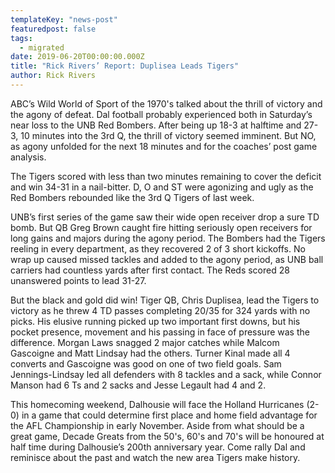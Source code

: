 ```yaml
---
templateKey: "news-post"
featuredpost: false
tags:
  - migrated
date: 2019-06-20T00:00:00.000Z
title: "Rick Rivers’ Report: Duplisea Leads Tigers"
author: Rick Rivers
---
```


ABC’s Wild World of Sport of the 1970's talked about the thrill of victory and the agony of defeat.  Dal football probably experienced both in Saturday’s near loss to the UNB Red Bombers.  After being up 18-3 at halftime and 27-3, 10 minutes into the 3rd Q, the thrill of victory seemed imminent.  But NO, as agony unfolded for the next 18 minutes and for the coaches’ post game analysis.

The Tigers scored with less than two minutes remaining to cover the deficit and win 34-31 in a nail-bitter.  D, O and ST were agonizing and ugly as the Red Bombers rebounded like the 3rd Q Tigers of last week.  

UNB’s first series of the game saw their wide open receiver drop a sure TD bomb.  But QB Greg Brown caught fire hitting seriously open receivers for long gains and majors during the agony period.  The Bombers had the Tigers reeling in every department, as they recovered 2 of 3 short kickoffs.  No wrap up caused missed tackles and added to the agony period, as UNB ball carriers had countless yards after first contact.  The Reds scored 28 unanswered points to lead 31-27.

But the black and gold did win!  Tiger QB, Chris Duplisea, lead the Tigers to victory as he threw 4 TD passes completing 20/35 for 324 yards with no picks.  His elusive running picked up two important first downs, but his pocket presence, movement and his passing in face of pressure was the difference.  Morgan Laws snagged 2 major catches while Malcom Gascoigne and Matt Lindsay had the others.  Turner Kinal made all 4 converts and Gascoigne was good on one of two field goals.  Sam Jennings-Lindsay led all defenders with 8 tackles and a sack, while Connor Manson had 6 Ts and 2 sacks and Jesse Legault had 4 and 2.

This homecoming weekend,  Dalhousie will face the Holland Hurricanes (2-0) in a game that could determine first place and home field advantage for the AFL Championship in early November.  Aside from what should be a great game,  Decade Greats from the 50's, 60's and 70's will be honoured at half time during Dalhousie’s 200th anniversary year.  Come rally Dal and reminisce about the past and watch the new area Tigers make history.
